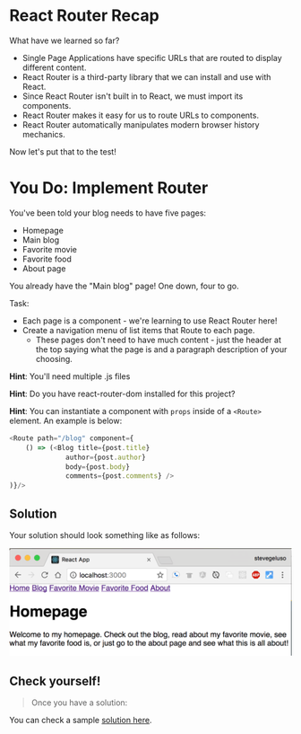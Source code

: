 # React Router Recap

What have we learned so far?
* Single Page Applications have specific URLs that are routed to display
  different content.
* React Router is a third-party library that we can install and use with React.
* Since React Router isn't built in to React, we must import its components.
* React Router makes it easy for us to route URLs to components.
* React Router automatically manipulates modern browser history mechanics.

Now let's put that to the test!

# You Do: Implement Router #

You've been told your blog needs to have five pages:
- Homepage
- Main blog
- Favorite movie
- Favorite food
- About page

You already have the "Main blog" page! One down, four to go.

Task:

- Each page is a component - we're learning to use React Router here!
- Create a navigation menu of list items that Route to each page.
  - These pages don't need to have much content - just the header at the top saying what the page is and a paragraph description of your choosing.


**Hint**: You'll need multiple .js files

**Hint**: Do you have react-router-dom installed for this project?

**Hint**: You can instantiate a component with `props` inside of a `<Route>` element. An example is below:


```js
<Route path="/blog" component={
    () => (<Blog title={post.title}
              author={post.author}
              body={post.body}
              comments={post.comments} />
)}/>
```


## Solution

Your solution should look something like as follows:

![Solution for Project](assets/react-router-blog-solution.png)

## Check yourself!

> Once you have a solution:

You can check a sample <a href="solution-router.html" target="_blank" >solution here</a>.
